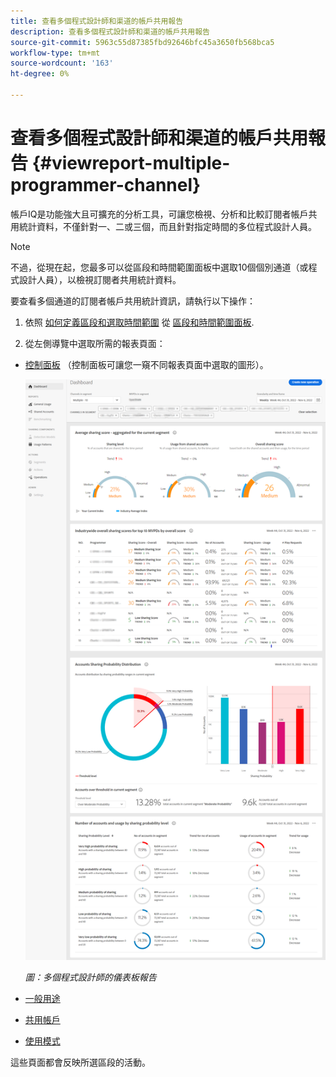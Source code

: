 ```yaml
---
title: 查看多個程式設計師和渠道的帳戶共用報告
description: 查看多個程式設計師和渠道的帳戶共用報告
source-git-commit: 5963c55d87385fbd92646bfc45a3650fb568bca5
workflow-type: tm+mt
source-wordcount: '163'
ht-degree: 0%

---
```


# 查看多個程式設計師和渠道的帳戶共用報告 {#viewreport-multiple-programmer-channel}

帳戶IQ是功能強大且可擴充的分析工具，可讓您檢視、分析和比較訂閱者帳戶共用統計資料，不僅針對一、二或三個，而且針對指定時間的多位程式設計人員。

>[!NOTE]
>
>不過，從現在起，您最多可以從區段和時間範圍面板中選取10個個別通道（或程式設計人員），以檢視訂閱者共用統計資料。

要查看多個通道的訂閱者帳戶共用統計資訊，請執行以下操作：

1. 依照 [如何定義區段和選取時間範圍](/help/AccountIQ/howto-select-segment-timeframe.md) 從 [區段和時間範圍面板](/help/AccountIQ/segments-timeframe.md).

1. 從左側導覽中選取所需的報表頁面：

* [控制面板](/help/AccountIQ/dashboard.md) （控制面板可讓您一窺不同報表頁面中選取的圖形）。

   ![](assets/mult-prog-dashboard.png)

   *圖：多個程式設計師的儀表板報告*

* [一般用途](/help/AccountIQ/general-usage-reports.md)

* [共用帳戶](/help/AccountIQ/shared-acc-reports.md)

* [使用模式](/help/AccountIQ/usage-patterns.md)

這些頁面都會反映所選區段的活動。

